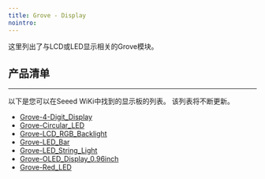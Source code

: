 ```yaml
---
title: Grove - Display
nointro:
---
```


这里列出了与LCD或LED显示相关的Grove模块。

## 产品清单
---

以下是您可以在Seeed WiKi中找到的显示板的列表。 该列表将不断更新。

* [Grove-4-Digit_Display](http://seeed.wiki/Grove-4-Digit_Display)
* [Grove-Circular_LED](http://seeed.wiki/Grove-Circular_LED)
* [Grove-LCD_RGB_Backlight](http://seeed.wiki/Grove-LCD_RGB_Backlight/)
* [Grove-LED_Bar](http://seeed.wiki/Grove-LED_Bar)
* [Grove-LED_String_Light](http://seeed.wiki/Grove-LED_String_Light)
* [Grove-OLED_Display_0.96inch](http://seeed.wiki/Grove_OLED_0_96)
* [Grove-Red_LED](http://seeed.wiki/Grove-Red_LED)